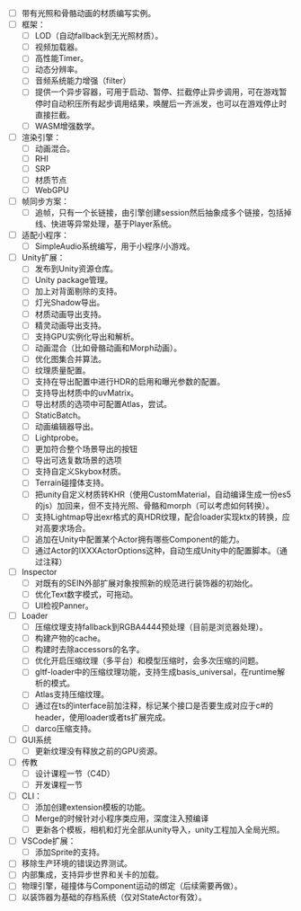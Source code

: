 - [ ] 带有光照和骨骼动画的材质编写实例。
- [ ] 框架：
    - [ ] LOD（自动fallback到无光照材质）。
    - [ ] 视频加载器。
    - [ ] 高性能Timer。
    - [ ] 动态分辨率。
    - [ ] 音频系统能力增强（filter）
    - [ ] 提供一个异步容器，可用于启动、暂停、拦截停止异步调用，可在游戏暂停时自动积压所有起步调用结果，唤醒后一齐派发，也可以在游戏停止时直接拦截。
    - [ ] WASM增强数学。
- [ ] 渲染引擎：
    - [ ] 动画混合。
    - [ ] RHI
    - [ ] SRP
    - [ ] 材质节点
    - [ ] WebGPU
- [ ] 帧同步方案：
    - [ ] 追帧，只有一个长链接，由引擎创建session然后抽象成多个链接，包括掉线、快进等异常处理，基于Player系统。
- [ ] 适配小程序：
    - [ ] SimpleAudio系统编写，用于小程序/小游戏。
- [ ] Unity扩展：
    - [ ] 发布到Unity资源仓库。
    - [ ] Unity package管理。
    - [ ] 加上对背面剔除的支持。
    - [ ] 灯光Shadow导出。
    - [ ] 材质动画导出支持。
    - [ ] 精灵动画导出支持。
    - [ ] 支持GPU实例化导出和解析。
    - [ ] 动画混合（比如骨骼动画和Morph动画）。
    - [ ] 优化图集合并算法。
    - [ ] 纹理质量配置。
    - [ ] 支持在导出配置中进行HDR的启用和曝光参数的配置。
    - [ ] 支持导出材质中的uvMatrix。
    - [ ] 导出材质的选项中可配置Atlas，尝试。
    - [ ] StaticBatch。
    - [ ] 动画编辑器导出。
    - [ ] Lightprobe。
    - [ ] 更加符合整个场景导出的按钮
    - [ ] 导出可选复数场景的选项
    - [ ] 支持自定义Skybox材质。
    - [ ] Terrain碰撞体支持。
    - [ ] 把unity自定义材质转KHR（使用CustomMaterial，自动编译生成一份es5的js）加回来，但不支持光照、骨骼和morph（可以考虑如何转换）。
    - [ ] 支持Lightmap导出exr格式的真HDR纹理，配合loader实现ktx的转换，应对高要求场合。
    - [ ] 追加在Unity中配置某个Actor拥有哪些Component的能力。
    - [ ] 通过Actor的IXXXActorOptions这种，自动生成Unity中的配置脚本。（通过注释）
- [ ] Inspector
    - [ ] 对既有的SEIN外部扩展对象按照新的规范进行装饰器的初始化。
    - [ ] 优化Text数字模式，可拖动。
    - [ ] UI检视Panner。
- [ ] Loader
    - [ ] 压缩纹理支持fallback到RGBA4444预处理（目前是浏览器处理）。
    - [ ] 构建产物的cache。
    - [ ] 构建时去除accessors的名字。
    - [ ] 优化开启压缩纹理（多平台）和模型压缩时，会多次压缩的问题。
    - [ ] gltf-loader中的压缩纹理功能，支持生成basis_universal，在runtime解析的模式。
    - [ ] Atlas支持压缩纹理。
    - [ ] 通过在ts的interface前加注释，标记某个接口是否要生成对应于c#的header，使用loader或者ts扩展完成。
    - [ ] darco压缩支持。
- [ ] GUI系统
    - [ ] 更新纹理没有释放之前的GPU资源。
- [ ] 传教
    - [ ] 设计课程一节（C4D）
    - [ ] 开发课程一节
- [ ] CLI：
    - [ ] 添加创建extension模板的功能。
    - [ ] Merge的时候针对小程序类应用，深度注入预编译
    - [ ] 更新各个模板，相机和灯光全部从unity导入，unity工程加入全局光照。
- [ ] VSCode扩展：
    - [ ] 添加Sprite的支持。
- [ ] 移除生产环境的错误边界测试。
- [ ] 内部集成，支持异步世界和关卡的加载。
- [ ] 物理引擎，碰撞体与Component运动的绑定（后续需要再做）。
- [ ] 以装饰器为基础的存档系统（仅对StateActor有效）。
